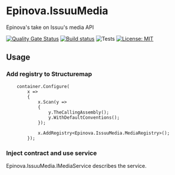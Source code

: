# Epinova.IssuuMedia
Epinova's take on Issuu's media API

[![Quality Gate Status](https://sonarcloud.io/api/project_badges/measure?project=Epinova.IssuuMedia&metric=alert_status)](https://sonarcloud.io/dashboard?id=Epinova.IssuuMedia)
[![Build status](https://ci.appveyor.com/api/projects/status/mcqkfnes5s9mckkp/branch/master?svg=true)](https://ci.appveyor.com/project/Epinova_AppVeyor_Team/epinova-issuumedia/branch/master)
![Tests](https://img.shields.io/appveyor/tests/Epinova_AppVeyor_Team/epinova-issuumedia.svg "Tests")
[![License: MIT](https://img.shields.io/badge/License-MIT-yellow.svg)](https://opensource.org/licenses/MIT)

## Usage
### Add registry to Structuremap

```
    container.Configure(
        x =>
        {
            x.Scan(y =>
            {
                y.TheCallingAssembly();
                y.WithDefaultConventions();
            });

            x.AddRegistry<Epinova.IssuuMedia.MediaRegistry>();
        });
```

### Inject contract and use service

Epinova.IssuuMedia.IMediaService describes the service. 